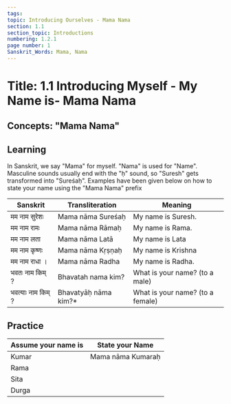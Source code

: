 ```yaml
---
tags:
topic: Introducing Ourselves - Mama Nama
section: 1.1
section_topic: Introductions
numbering: 1.2.1
page number: 1
Sanskrit_Words: Mama, Nama
---
```

# Title: 1.1 Introducing Myself - My Name is- Mama Nama  
## Concepts: "Mama Nama"

## Learning
In Sanskrit, we say "Mama" for myself.  "Nama" is used for "Name". Masculine sounds usually end with the "ḥ" sound, so "Suresh" gets transformed into "Sureśaḥ".  Examples have been given below on how to state your name using the "Mama Nama" prefix


| Sanskrit           | Transliteration      | Meaning                          |
| ------------------ | -------------------- | -------------------------------- |
| मम नाम सुरेशः      | Mama nāma Sureśaḥ    | My name is Suresh.               |
| मम नाम रामः        | Mama nāma Rāmaḥ      | My name is Rama.                 |
| मम नाम लता         | Mama nāma Latā       | My name is Lata                  |
| मम नाम कृष्णः      | Mama nāma Kṛṣṇaḥ     | My name is Krishna               |
| मम नाम राधा ।      | Mama nāma Radha      | My name is Radha.                |
| भवतः नाम किम् ?    | Bhavatah nama kim?   | What is your name? (to a male)   |
| भवत्याः नाम किम् ? | Bhavatyāḥ nāma kim?* | What is your name? (to a female) |

## Practice
| Assume your name is | State your Name   |
| ------------------- | ----------------- |
| Kumar               | Mama nāma Kumaraḥ |
| Rama                |                   |
| Sita                |                   |
| Durga               |                   |


